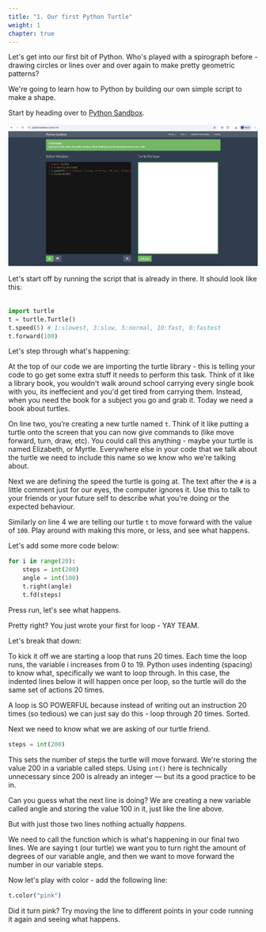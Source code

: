 ```yaml
---
title: "1. Our first Python Turtle"
weight: 1
chapter: true
---
```


Let's get into our first bit of Python. Who's played with a spirograph before - drawing circles or lines over and over again to make pretty geometric patterns? 

We're going to learn how to Python by building our own simple script to make a shape.

Start by heading over to [Python Sandbox](https://pythonsandbox.com/turtle).

![Python Sandbox](images/Python_Sandbox.png)

Let's start off by running the script that is already in there. It should look like this:

```python

import turtle
t = turtle.Turtle()
t.speed(5) # 1:slowest, 3:slow, 5:normal, 10:fast, 0:fastest
t.forward(100)

```

Let's step through what's happening:

At the top of our code we are importing the turtle library - this is telling your code to go get some extra stuff it needs to perform this task. Think of it like a library book, you wouldn't walk around school carrying every single book with you, its ineffecient and you'd get tired from carrying them. Instead, when you need the book for a subject you go and grab it. Today we need a book about turtles.

On line two, you’re creating a new turtle named `t`. Think of it like putting a turtle onto the screen that you can now give commands to (like move forward, turn, draw, etc). You could call this anything - maybe your turtle is named Elizabeth, or Myrtle. Everywhere else in your code that we talk about the turtle we need to include this name so we know who we're talking about.

Next we are defining the speed the turtle is going at. The text after the `#` is a little comment just for our eyes, the computer ignores it. Use this to talk to your friends or your future self to describe what you're doing or the expected behaviour.

Similarly on line 4 we are telling our turtle `t` to move forward with the value of `100`. Play around with making this more, or less, and see what happens. 

Let's add some more code below:

```python
for i in range(20):
    steps = int(200)
    angle = int(100)
    t.right(angle)
    t.fd(steps)
```

Press run, let's see what happens. 

Pretty right? You just wrote your first for loop - YAY TEAM. 

Let's break that down:

To kick it off we are starting a loop that runs 20 times. Each time the loop runs, the variable i increases from 0 to 19. Python uses indenting (spacing) to know what, specifically we want to loop through. In this case, the indented lines below it will happen once per loop, so the turtle will do the same set of actions 20 times.

A loop is SO POWERFUL because instead of writing out an instruction 20 times (so tedious) we can just say do this - loop through 20 times. Sorted. 

Next we need to know what we are asking of our turtle friend. 

```python
steps = int(200)
```
This sets the number of steps the turtle will move forward. We're storing the value 200 in a variable called steps. Using `int()` here is technically unnecessary since 200 is already an integer — but its a good practice to be in.

Can you guess what the next line is doing? We are creating a new variable called angle and storing the value 100 in it, just like the line above.

But with just those two lines nothing actually *happens*.

We need to call the function which is what's happening in our final two lines. We are saying t (our turtle) we want you to turn right the amount of degrees of our variable angle, and then we want to move forward the number in our variable steps. 

Now let's play with color - add the following line:

```python
t.color("pink")
```

Did it turn pink? Try moving the line to different points in your code running it again and seeing what happens. 


















  
